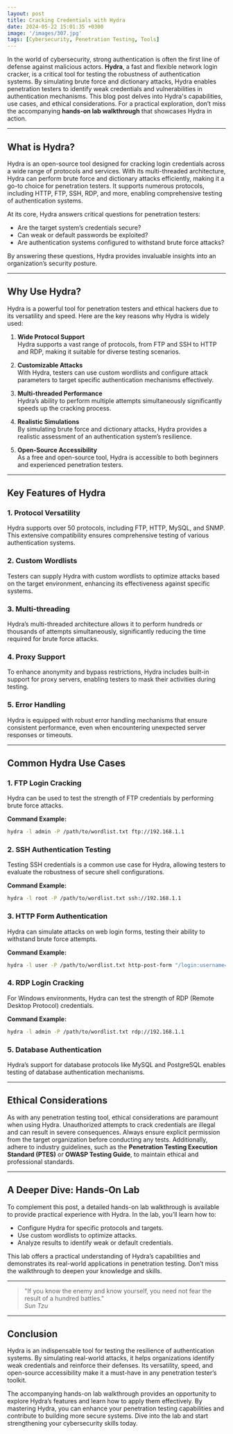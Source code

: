 ```yaml
---
layout: post
title: Cracking Credentials with Hydra
date: 2024-05-22 15:01:35 +0300
image: '/images/307.jpg'
tags: [Cybersecurity, Penetration Testing, Tools]
---
```


In the world of cybersecurity, strong authentication is often the first line of defense against malicious actors. **Hydra**, a fast and flexible network login cracker, is a critical tool for testing the robustness of authentication systems. By simulating brute force and dictionary attacks, Hydra enables penetration testers to identify weak credentials and vulnerabilities in authentication mechanisms. This blog post delves into Hydra's capabilities, use cases, and ethical considerations. For a practical exploration, don’t miss the accompanying **hands-on lab walkthrough** that showcases Hydra in action.

---

## What is Hydra?

Hydra is an open-source tool designed for cracking login credentials across a wide range of protocols and services. With its multi-threaded architecture, Hydra can perform brute force and dictionary attacks efficiently, making it a go-to choice for penetration testers. It supports numerous protocols, including HTTP, FTP, SSH, RDP, and more, enabling comprehensive testing of authentication systems.

At its core, Hydra answers critical questions for penetration testers:
- Are the target system’s credentials secure?  
- Can weak or default passwords be exploited?  
- Are authentication systems configured to withstand brute force attacks?  

By answering these questions, Hydra provides invaluable insights into an organization’s security posture.

---

## Why Use Hydra?

Hydra is a powerful tool for penetration testers and ethical hackers due to its versatility and speed. Here are the key reasons why Hydra is widely used:

1. **Wide Protocol Support**  
   Hydra supports a vast range of protocols, from FTP and SSH to HTTP and RDP, making it suitable for diverse testing scenarios.

2. **Customizable Attacks**  
   With Hydra, testers can use custom wordlists and configure attack parameters to target specific authentication mechanisms effectively.

3. **Multi-threaded Performance**  
   Hydra’s ability to perform multiple attempts simultaneously significantly speeds up the cracking process.

4. **Realistic Simulations**  
   By simulating brute force and dictionary attacks, Hydra provides a realistic assessment of an authentication system’s resilience.

5. **Open-Source Accessibility**  
   As a free and open-source tool, Hydra is accessible to both beginners and experienced penetration testers.

---

## Key Features of Hydra

### 1. **Protocol Versatility**
Hydra supports over 50 protocols, including FTP, HTTP, MySQL, and SNMP. This extensive compatibility ensures comprehensive testing of various authentication systems.

### 2. **Custom Wordlists**
Testers can supply Hydra with custom wordlists to optimize attacks based on the target environment, enhancing its effectiveness against specific systems.

### 3. **Multi-threading**
Hydra’s multi-threaded architecture allows it to perform hundreds or thousands of attempts simultaneously, significantly reducing the time required for brute force attacks.

### 4. **Proxy Support**
To enhance anonymity and bypass restrictions, Hydra includes built-in support for proxy servers, enabling testers to mask their activities during testing.

### 5. **Error Handling**
Hydra is equipped with robust error handling mechanisms that ensure consistent performance, even when encountering unexpected server responses or timeouts.

---

## Common Hydra Use Cases

### 1. **FTP Login Cracking**
Hydra can be used to test the strength of FTP credentials by performing brute force attacks.

**Command Example:**  
```bash
hydra -l admin -P /path/to/wordlist.txt ftp://192.168.1.1
```

### 2. **SSH Authentication Testing**
Testing SSH credentials is a common use case for Hydra, allowing testers to evaluate the robustness of secure shell configurations.

**Command Example:**  
```bash
hydra -l root -P /path/to/wordlist.txt ssh://192.168.1.1
```

### 3. **HTTP Form Authentication**
Hydra can simulate attacks on web login forms, testing their ability to withstand brute force attempts.

**Command Example:**  
```bash
hydra -l user -P /path/to/wordlist.txt http-post-form "/login:username=^USER^&password=^PASS^:Invalid login"
```

### 4. **RDP Login Cracking**
For Windows environments, Hydra can test the strength of RDP (Remote Desktop Protocol) credentials.

**Command Example:**  
```bash
hydra -l admin -P /path/to/wordlist.txt rdp://192.168.1.1
```

### 5. **Database Authentication**
Hydra’s support for database protocols like MySQL and PostgreSQL enables testing of database authentication mechanisms.

---

## Ethical Considerations

As with any penetration testing tool, ethical considerations are paramount when using Hydra. Unauthorized attempts to crack credentials are illegal and can result in severe consequences. Always ensure explicit permission from the target organization before conducting any tests. Additionally, adhere to industry guidelines, such as the **Penetration Testing Execution Standard (PTES)** or **OWASP Testing Guide**, to maintain ethical and professional standards.

---

## A Deeper Dive: Hands-On Lab

To complement this post, a detailed hands-on lab walkthrough is available to provide practical experience with Hydra. In the lab, you’ll learn how to:
- Configure Hydra for specific protocols and targets.
- Use custom wordlists to optimize attacks.
- Analyze results to identify weak or default credentials.

This lab offers a practical understanding of Hydra’s capabilities and demonstrates its real-world applications in penetration testing. Don’t miss the walkthrough to deepen your knowledge and skills.

---

> "If you know the enemy and know yourself, you need not fear the result of a hundred battles."  
> <cite>Sun Tzu</cite>

---

## Conclusion

Hydra is an indispensable tool for testing the resilience of authentication systems. By simulating real-world attacks, it helps organizations identify weak credentials and reinforce their defenses. Its versatility, speed, and open-source accessibility make it a must-have in any penetration tester’s toolkit.

The accompanying hands-on lab walkthrough provides an opportunity to explore Hydra’s features and learn how to apply them effectively. By mastering Hydra, you can enhance your penetration testing capabilities and contribute to building more secure systems. Dive into the lab and start strengthening your cybersecurity skills today.
